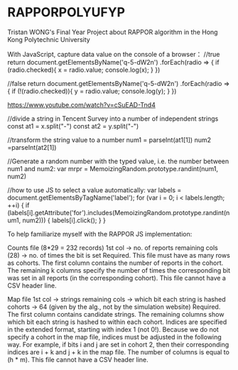 # RAPPORPOLYUFYP
Tristan WONG's Final Year Project about RAPPOR algorithm in the Hong Kong Polytechnic University

With JavaScript, capture data value on the console of a browser：
//true return
document.getElementsByName('q-5-dW2n')
    .forEach(radio => {
        if (radio.checked){
            x = radio.value;
            console.log(x);
        }
})

//false return
document.getElementsByName('q-5-dW2n')
    .forEach(radio => {
        if (!(radio.checked)){
            y = radio.value;
            console.log(y);
        }
})


https://www.youtube.com/watch?v=cSuEAD-Tnd4


//divide a string in Tencent Survey into a number of independent strings
const at1 = x.split("-")
const at2 = y.split("-")

//transform the string value to a number
num1 = parseInt(at1[1])
num2 =parseInt(at2[1])

//Generate a random number with the typed value, i.e. the number between num1 and num2:
var mrpr = MemoizingRandom.prototype.randint(num1, num2)


//how to use JS to select a value automatically:
var labels = document.getElementsByTagName('label'); 
for (var i = 0; i < labels.length; ++i) { 
    if (labels[i].getAttribute('for').includes(MemoizingRandom.prototype.randint(num1, num2))) { 
        labels[i].click(); 
    }
}


To help familiarize myself with the RAPPOR JS implementation:

Counts file (8*29 = 232 records)
1st col -> no. of reports
remaining cols (28) -> no. of times the bit is set
Required. This file must have as many rows as cohorts. The first column contains the number of reports in the cohort. 
The remaining k columns specify the number of times the corresponding bit was set in all reports (in the corresponding cohort).
This file cannot have a CSV header line.

Map file
1st col -> strings
remaining cols -> which bit each string is hashed
cohorts -> 64 (given by the alg., not by the simulation website)
Required. The first column contains candidate strings. The remaining columns show which bit each string is hashed to within each cohort.
Indices are specified in the extended format, starting with index 1 (not 0!). 
Because we do not specify a cohort in the map file, indices must be adjusted in the following way. 
For example, if bits i and j are set in cohort 2, then their corresponding indices are i + k and j + k in the map file. 
The number of columns is equal to (h * m). This file cannot have a CSV header line.
```


